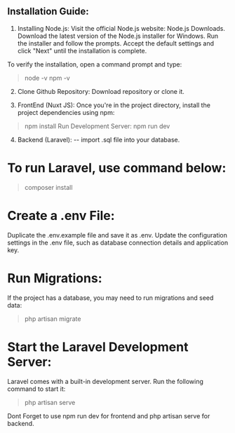 Installation Guide:
--
1. Installing Node.js:
  Visit the official Node.js website: Node.js Downloads.
  Download the latest version of the Node.js installer for Windows.
  Run the installer and follow the prompts.
  Accept the default settings and click "Next" until the installation is complete.

To verify the installation, open a command prompt and type:
> node -v
> npm -v

2. Clone Github Repository:
   Download repository or clone it.

3. FrontEnd (Nuxt JS):
Once you're in the project directory, install the project dependencies using npm:
  > npm install
Run Development Server:
  > npm run dev
4. Backend (Laravel):
  -- import .sql file into your database.
# To run Laravel, use command below:
  > composer install
# Create a .env File:
Duplicate the .env.example file and save it as .env. Update the configuration settings in the .env file, such as database connection details and application key.

# Run Migrations:
If the project has a database, you may need to run migrations and seed data:
  > php artisan migrate

# Start the Laravel Development Server:
Laravel comes with a built-in development server. Run the following command to start it:
  > php artisan serve

Dont Forget to use npm run dev for frontend and php artisan serve for backend.
